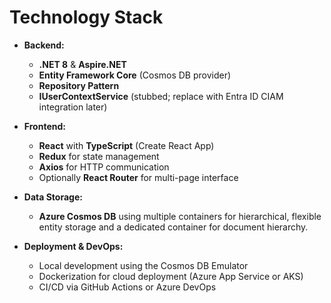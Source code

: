 # Technology Stack

- **Backend:**
  - **.NET 8** & **Aspire.NET**
  - **Entity Framework Core** (Cosmos DB provider)
  - **Repository Pattern**
  - **IUserContextService** (stubbed; replace with Entra ID CIAM integration later)

- **Frontend:**
  - **React** with **TypeScript** (Create React App)
  - **Redux** for state management
  - **Axios** for HTTP communication
  - Optionally **React Router** for multi-page interface

- **Data Storage:**
  - **Azure Cosmos DB** using multiple containers for hierarchical, flexible entity storage and a dedicated container for document hierarchy.

- **Deployment & DevOps:**
  - Local development using the Cosmos DB Emulator
  - Dockerization for cloud deployment (Azure App Service or AKS)
  - CI/CD via GitHub Actions or Azure DevOps

